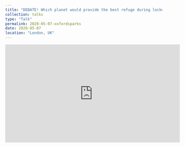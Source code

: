 ```yaml
---
title: "DEBATE! Which planet would provide the best refuge during lockdown?"
collection: talks
type: "Talk"
permalink: 2020-05-07-oxfordsparks
date: 2020-05-07
location: "London, UK"
---
```


<div markdown="0">
	<iframe width="560" height="315" src="https://www.youtube.com/embed/CJmSQWldIAw" title="YouTube video player" frameborder="0" allow="accelerometer; autoplay; clipboard-write; encrypted-media; gyroscope; picture-in-picture; web-share" allowfullscreen></iframe>
</div>

<!--This is a description of your talk, which is a markdown files that can be all markdown-ified like any other post. Yay markdown!
[![IMAGE ALT TEXT](http://img.youtube.com/vi/zL3JUnO7GwY/0.jpg)](http://www.youtube.com/watch?v=zL3JUnO7GwY "Cosmic Cast: Linking meteorites to potential asteroid parent bodies")-->
